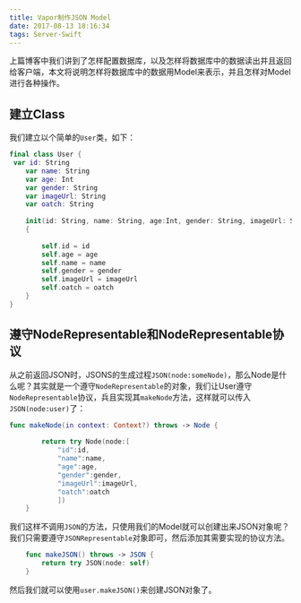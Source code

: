 ```yaml
---
title: Vapor制作JSON Model
date: 2017-08-13 18:16:34
tags: Server-Swift
---
```


上篇博客中我们讲到了怎样配置数据库，以及怎样将数据库中的数据读出并且返回给客户端，本文将说明怎样将数据库中的数据用Model来表示，并且怎样对Model进行各种操作。

## 建立Class 

我们建立以个简单的`User`类，如下：

```Swift 
final class User {
 var id: String
    var name: String
    var age: Int
    var gender: String
    var imageUrl: String
    var oatch: String
    
    init(id: String, name: String, age:Int, gender: String, imageUrl: String, oatch: String) 
    {
        
        self.id = id
        self.age = age
        self.name = name
        self.gender = gender
        self.imageUrl = imageUrl
        self.oatch = oatch
    }
}
```  
 
## 遵守NodeRepresentable和NodeRepresentable协议

从之前返回JSON时，JSONS的生成过程`JSON(node:someNode)`，那么Node是什么呢？其实就是一个遵守`NodeRepresentable`的对象，我们让User遵守`NodeRepresentable`协议，兵且实现其`makeNode`方法，这样就可以传入`JSON(node:user)`了：

```Swift
func makeNode(in context: Context?) throws -> Node {
        
        return try Node(node:[
            "id":id,
            "name":name,
            "age":age,
            "gender":gender,
            "imageUrl":imageUrl,
            "oatch":oatch
            ])
    }
```    
  
我们这样不调用`JSON`的方法，只使用我们的Model就可以创建出来JSON对象呢？我们只需要遵守`JSONRepresentable`对象即可，然后添加其需要实现的协议方法。

```Swift         
    func makeJSON() throws -> JSON {
        return try JSON(node: self)
    }
```   

然后我们就可以使用`user.makeJSON()`来创建JSON对象了。

